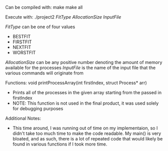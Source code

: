 Can be compiled with:
make
make all



Execute with:
./project2 $FitType$ $AllocationSize$ $InputFile$

$FitType$ can be one of four values
- BESTFIT
- FIRSTFIT
- NEXTFIT
- WORSTFIT

$AllocationSize$ can be any positive number denoting the amount of memory available for the processes
$InputFile$ is the name of the input file that the various commands will originate from



Functions:
void printProcessArray(int firstIndex, struct Process* arr)
- Prints all of the processes in the given array starting from the passed in firstIndex
- NOTE: This function is not used in the final product, it was used solely for debugging purposes



Additional Notes:
- This time around, I was running out of time on my implementaion, so I didn't take too much time to make the code readable. My main() is very bloated, and as such, there is a lot of repeated code that would likely be found in various functions if I took more time.


